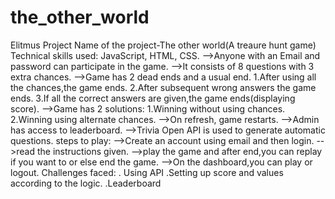 # the_other_world
Elitmus Project
Name of the project-The other world(A treaure hunt game)
Technical skills used:
   JavaScript,
   HTML,
   CSS.
-->Anyone with an Email and password can participate in the game.
-->It consists of 8 questions with 3 extra chances.
-->Game has 2 dead ends and a usual end.
    1.After using all the chances,the game ends.
    2.After subsequent wrong answers the game ends.
    3.If all the correct answers are given,the game ends(displaying score).
-->Game has 2 solutions:
     1.Winning without using chances.
     2.Winning using alternate chances.
-->On refresh, game restarts.
-->Admin has access to leaderboard.
-->Trivia Open API is used to generate automatic questions.
steps to play:
-->Create an account using email and then login.
-->read the instructions given.
-->play the game and after end,you can replay if you want to or else end the game.
-->On the dashboard,you can play or logout.
Challenges faced:
 . Using API
 .Setting up score and values according to the logic.
 .Leaderboard
